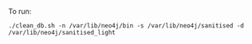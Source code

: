 To run:

```./clean_db.sh -n /var/lib/neo4j/bin -s /var/lib/neo4j/sanitised -d /var/lib/neo4j/sanitised_light```
